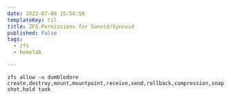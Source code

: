 ```yaml
---
date: 2022-07-08 15:54:58
templateKey: til
title: ZFS Permissions for Sanoid/Syncoid
published: False
tags:
  - zfs
  - homelab

---
```



`zfs allow -u dumbledore create,destroy,mount,mountpoint,receive,send,rollback,compression,snapshot,hold tank`
